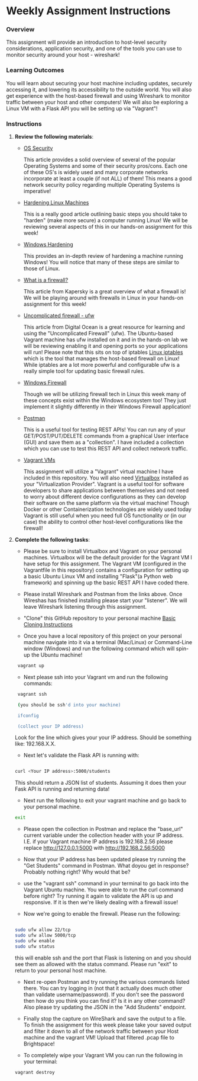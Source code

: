 # Weekly Assignment Instructions


### Overview

This assignment will provide an introduction to host-level security considerations, application security, and one of the tools you can use to monitor security around your host - wireshark!

### Learning Outcomes

You will learn about securing your host machine including updates, securely accessing it, and lowering its accessibility to the outside world.  You will also get experience with the host-based firewall and using Wireshark to monitor traffic between your host and other computers!  We will also be exploring a Linux VM with a Flask API you will be setting up via "Vagrant"!
    

### Instructions
1. **Review the following materials**:

   - [OS Security](https://cioinfluence.com/it-and-devops/review-of-secured-operating-system-windows-linux-macos-and-chromeos/)

        This article provides a solid overview of several of the popular Operating Systems and some of their security pros/cons.  Each one of these OS's is widely used and many corporate networks incorporate at least a couple (if not ALL) of them!  This means a good network security policy regarding multiple Operating Systems is imperative! 

   - [Hardening Linux Machines](https://tuxcare.com/blog/linux-system-hardening-top-10-security-tips/)

        This is a really good article outlining basic steps you should take to "harden" (make more secure) a computer running Linux!  We will be reviewing several aspects of this in our hands-on assignment for this week!

   - [Windows Hardening](https://spca.education/windows-11-hardening/)

        This provides an in-depth review of hardening a machine running Windows!  You will notice that many of these steps are similar to those of Linux. 

   - [What is a firewall?](https://usa.kaspersky.com/resource-center/definitions/firewall)

        This article from Kapersky is a great overview of what a firewall is!  We will be playing around with firewalls in Linux in your hands-on assignment for this week!

   - [Uncomplicated firewall - ufw](https://www.digitalocean.com/community/tutorials/ufw-essentials-common-firewall-rules-and-commands)

        This article from Digital Ocean is a great resource for learning and using the "Uncomplicated Firewall" (ufw).  The Ubuntu-based Vagrant machine has ufw installed on it and in the hands-on lab we will be reviewing enabling it and opening ports so your applications will run!  Please note that this sits on top of iptables [Linux iptables](https://www.geeksforgeeks.org/iptables-command-in-linux-with-examples/) which is the tool that manages the host-based firewall on Linux!  While iptables are a lot more powerful and configurable ufw is a really simple tool for updating basic firewall rules.

   - [Windows Firewall](https://learn.microsoft.com/en-us/windows/security/operating-system-security/network-security/windows-firewall/)

        Though we will be utilizing firewall tech in Linux this week many of these concepts exist within the Windows ecosystem too!  They just implement it slightly differently in their Windows Firewall application!

   - [Postman](https://www.postman.com/)

        This is a useful tool for testing REST APIs!  You can run any of your GET/POST/PUT/DELETE commands from a graphical User interface (GUI) and save them as a "collection".  I have included a collection which you can use to test this REST API and collect network traffic.

   - [Vagrant VMs](https://www.vagrantup.com/)

        This assignment will utilize a "Vagrant" virtual machine I have included in this repository.  You will also need [Virtualbox](https://www.virtualbox.org/) installed as your "Virtualization Provider".  Vagrant is a useful tool for software developers to share applications between themselves and not need to worry about different device configurations as they can develop their software on the same platform via the virtual machine!  Though Docker or other Containerization technologies are widely used today Vagrant is still useful when you need full OS functionality or (in our case) the ability to control other host-level configurations like the firewall!



3. **Complete the following tasks**:

   - Please be sure to install Virtualbox and Vagrant on your personal machines.  Virtualbox will be the default provider for the Vagrant VM I have setup for this assignment.  The Vagrant VM (configured in the Vagrantfile in this repository) contains a configuration for setting up a basic Ubuntu Linux VM and installing "Flask"(a Python web framework) and spinning up the basic REST API I have coded there.  

   - Please install Wireshark and Postman from the links above.  Once Wireshas has finished installing please start your "listener".  We will leave Wireshark listening through this assignment.

   - "Clone" this GitHub repository to your personal machine [Basic Cloning Instructions](https://docs.github.com/en/repositories/creating-and-managing-repositories/cloning-a-repository)

   - Once you have a local repository of this project on your personal machine navigate into it via a terminal (Mac/Linux) or Command-Line window (Windows) and run the following command which will spin-up the Ubuntu machine!

    ```bash
     vagrant up

    ```

   - Next please ssh into your Vagrant vm and run the following commands:

   ```bash
    vagrant ssh

    (you should be ssh'd into your machine)

    ifconfig

    (collect your IP address)
   ```

   Look for the line which gives your your IP address.  Should be something like: 192.168.X.X. 

   - Next let's validate the Flask API is running with:

   ```bash

   curl <Your IP address>:5000/students
   ```

   This should return a JSON list of students.  Assuming it does then your Fask API is running and returning data!  

   - Next run the following to exit your vagrant machine and go back to your personal machine.

   ```bash
   exit
   ```

   - Please open the collection in Postman and replace the "base_url" current variable under the collection header  with your IP address.  I.E. if your Vagrant machine IP address is 192.168.2.56 please replace http://127.0.0.1:5000 with http://192.168.2.56:5000 

   - Now that your IP address has been updated please try running the "Get Students" command in Postman.  What doyou get in response?  Probably nothing right?  Why would that be?  

   - use the "vagrant ssh" command in your terminal to go back into the Vagrant Ubuntu machine.  You were able to run the curl command before right?  Try running it again to validate the API is up and responsive.  If it is then we're likely dealing with a firewall issue!

   - Now we're going to enable the firewall.  Please run the following:

   ```bash

   sudo ufw allow 22/tcp
   sudo ufw allow 5000/tcp
   sudo ufw enable
   sudo ufw status
   ```

   this will enable ssh and the port that Flask is listening on and you should see them as allowed with the status command.  Please run "exit" to return to your personal host machine.

   - Next re-open Postman and try running the various commands listed there.  You can try logging in (not that it actually does much other than validate username/password).  If you don't see the password then how do you think you can find it?  Is it in any other command?  Also please try updating the JSON in the "Add Students" endpoint.  

   - Finally stop the capture on WireShark and save the output to a file.  To finish the assignment for this week please take your saved output and filter it down to all of the network traffic between your Host machine and the vagrant VM!  Upload that filtered .pcap file to Brightspace!

   - To completely wipe your Vagrant VM you can run the following in your terminal:

   ```bash
   vagrant destroy
   ```
